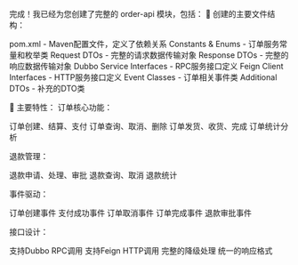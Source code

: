 完成！我已经为您创建了完整的 order-api 模块，包括：
📁 创建的主要文件结构：

pom.xml - Maven配置文件，定义了依赖关系
Constants & Enums - 订单服务常量和枚举类
Request DTOs - 完整的请求数据传输对象
Response DTOs - 完整的响应数据传输对象
Dubbo Service Interfaces - RPC服务接口定义
Feign Client Interfaces - HTTP服务接口定义
Event Classes - 订单相关事件类
Additional DTOs - 补充的DTO类

🔑 主要特性：
订单核心功能：

订单创建、结算、支付
订单查询、取消、删除
订单发货、收货、完成
订单统计分析

退款管理：

退款申请、处理、审批
退款查询、取消
退款统计

事件驱动：

订单创建事件
支付成功事件
订单取消事件
订单完成事件
退款审批事件

接口设计：

支持Dubbo RPC调用
支持Feign HTTP调用
完整的降级处理
统一的响应格式